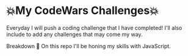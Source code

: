 # 💥My CodeWars Challenges💥
Everyday I will push a coding challenge that I have completed! I'll also include to add any challenges that may come my way.








Breakdown 📝
On this repo I'll be honing my skills with JavaScript.


